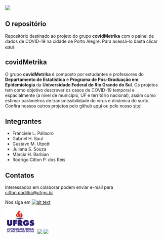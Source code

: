<!-- links to social media icons -->
<!-- no need to change these -->

<!-- icons with padding -->

[1.1]: http://i.imgur.com/tXSoThF.png (twitter icon with padding)

<!-- links to your social media accounts -->
<!-- update these accordingly -->

[1]: http://www.twitter.com/CMetrika

<img src="../flp/www/logoCM.png" width="300">

## O repositório

Repositório destinado ao projeto do grupo __covidMetrika__ com o painel de dados de COVID-19 na cidade de Porto Alegre. Para acessá-lo basta clicar [aqui](https://mhbarbian.shinyapps.io/covid19_poa/).

## covidMetrika

O grupo __covidMetrika__ é composto por estudantes e professores do __Departamento de Estatística__ e __Programa de Pós-Graduação em Epidemiologia__ da __Universidade Federal do Rio Grande do Sul__. Os projetos tem como objetivo descrever os casos de COVID-19 temporal e espacialmente (a nível de município, UF e território nacional), assim como estimar parâmetros de transmissibilidade do vírus e dinâmica do surto. Confira nossos outros projetos pelo github [aqui](https://github.com/CovidMetrika) ou pelo nosso [site](https://www.ufrgs.br/covidmetrika/)!

## Integrantes

- Franciele L. Pallaoro
- Gabriel H. Saul
- Gustavo M. Utpott
- Juliana S. Souza 
- Márcia H. Barbian
- Rodrigo Citton P. dos Reis

## Contatos

Interessados em colaborar podem enviar e-mail para citton.padilha@ufrgs.br

Nos siga em [![alt text][1.1]][1]

<img src="https://github.com/CovidMetrika/dashboard_poa/blob/master/www/Ufrgs.png" width="100"> <img src="../flp/images/ppgepi.png" width="170"> <img src="../flp/images/ime.png" width="170">
